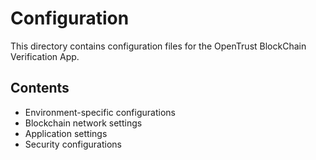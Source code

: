 # Configuration

This directory contains configuration files for the OpenTrust BlockChain Verification App.

## Contents

- Environment-specific configurations
- Blockchain network settings
- Application settings
- Security configurations